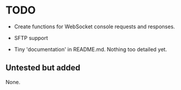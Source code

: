 # TODO

- Create functions for WebSocket console requests and responses.
- SFTP support

- Tiny 'documentation' in README.md. Nothing too detailed yet.

## Untested but added

None.
